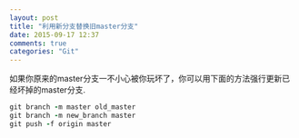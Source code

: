 ```yaml
---
layout: post
title: "利用新分支替换旧master分支"
date: 2015-09-17 12:37
comments: true
categories: "Git"
---
```

如果你原来的master分支一不小心被你玩坏了，你可以用下面的方法强行更新已经坏掉的master分支.
```ruby
git branch -m master old_master
git branch -m new_branch master
git push -f origin master
```
